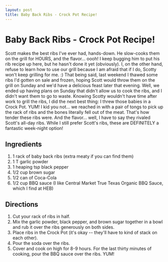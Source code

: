 ```yaml
---
layout: post
title: Baby Back Ribs - Crock Pot Recipe!
---
```


# Baby Back Ribs - Crock Pot Recipe!
Scott makes the best ribs I've ever had, hands-down. He slow-cooks them on the grill for HOURS, and the flavor... oooh! I keep bugging him to put his rib recipe up here, but he hasn't done it yet (obviously). I, on the other 
hand, refuse to learn how to use our grill because I am afraid that if I do, Scotty won't keep grilling for me. :) That being said, last weekend I thawed some ribs I'd gotten on sale and frozen, hoping Scott would throw them 
on the grill on Sunday and we'd have a delicious feast later that evening. Well, we ended up having plans on Sunday that didn't allow us to cook the ribs, and I didn't want them to go to waste. Knowing Scotty wouldn't have 
time after work to grill the ribs, I did the next best thing: I threw those babies in a Crock Pot. YUM! I kid you not... we reached in with a pair of tongs to pick up the rack of ribs and the bones literally fell out of the 
meat. That's how tender these ribs were. And the flavor... well, I have to say they rivaled Scott's all-day ribs. While I still prefer Scott's ribs, these are DEFINITELY a fantastic week-night option!

## Ingredients 
1. 1 rack of baby back ribs (extra meaty if you can find them)
1. 1 T garlic powder
1. 1 heaping tsp black pepper
1. 1/2 cup brown sugar
1. 1/2 can of Coca-Cola
1. 1/2 cup BBQ sauce (I like Central Market True Texas Organic BBQ Sauce, which I find at HEB)

## Directions
1. Cut your rack of ribs in half. 
1. Mix the garlic powder, black pepper, and brown sugar together in a bowl and rub it over the ribs generously on both sides. 
1. Place ribs in the Crock Pot (it's okay -- they'll have to kind of stack on each other).
1. Pour the soda over the ribs. 
1. Cover and cook on high for 8-9 hours. For the last thirty minutes of cooking, pour the BBQ sauce over the ribs. YUM!